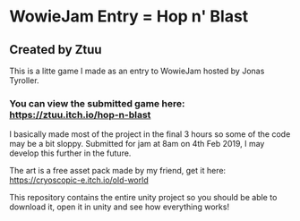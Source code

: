 # WowieJam Entry = Hop n' Blast
## Created by Ztuu
This is a litte game I made as an entry to WowieJam hosted by Jonas Tyroller.

### You can view the submitted game here: https://ztuu.itch.io/hop-n-blast

I basically made most of the project in the final 3 hours so some of the code may be a bit sloppy.
Submitted for jam at 8am on 4th Feb 2019, I may develop this further in the future.

The art is a free asset pack made by my friend, get it here: https://cryoscopic-e.itch.io/old-world

This repository contains the entire unity project so you should be able to download it, open it in unity and see how everything works!
